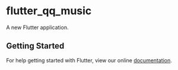 # flutter_qq_music

A new Flutter application.

## Getting Started

For help getting started with Flutter, view our online
[documentation](https://flutter.io/).
